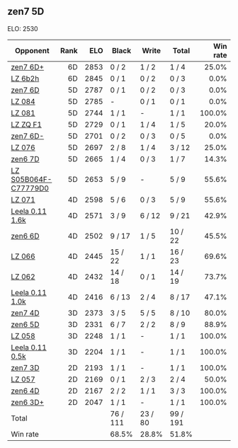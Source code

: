 ## zen7 5D ##

ELO: 2530

Opponent | Rank | ELO | Black | Write | Total | Win rate
---------|-----:|----:|-------|-------|-------|-------:
[zen7 6D+](zen7%206D+.md) | 6D | 2853 | 0 / 2 | 1 / 2 | 1 / 4 | 25.0%
[LZ 6b2h](LZ%206b2h.md) | 6D | 2845 | 0 / 1 | 0 / 2 | 0 / 3 | 0.0%
[zen7 6D](zen7%206D.md) | 5D | 2787 | 0 / 1 | 0 / 2 | 0 / 3 | 0.0%
[LZ 084](LZ%20084.md) | 5D | 2785 | - | 0 / 1 | 0 / 1 | 0.0%
[LZ 081](LZ%20081.md) | 5D | 2744 | 1 / 1 | - | 1 / 1 | 100.0%
[LZ ZQ F1](LZ%20ZQ%20F1.md) | 5D | 2729 | 0 / 1 | 1 / 4 | 1 / 5 | 20.0%
[zen7 6D-](zen7%206D-.md) | 5D | 2701 | 0 / 2 | 0 / 3 | 0 / 5 | 0.0%
[LZ 076](LZ%20076.md) | 5D | 2697 | 2 / 8 | 1 / 4 | 3 / 12 | 25.0%
[zen6 7D](zen6%207D.md) | 5D | 2665 | 1 / 4 | 0 / 3 | 1 / 7 | 14.3%
[LZ S05B064F-C77779D0](LZ%20S05B064F-C77779D0.md) | 5D | 2653 | 5 / 9 | - | 5 / 9 | 55.6%
[LZ 071](LZ%20071.md) | 4D | 2598 | 5 / 6 | 0 / 3 | 5 / 9 | 55.6%
[Leela 0.11 1.6k](Leela%200.11%201.6k.md) | 4D | 2571 | 3 / 9 | 6 / 12 | 9 / 21 | 42.9%
[zen6 6D](zen6%206D.md) | 4D | 2502 | 9 / 17 | 1 / 5 | 10 / 22 | 45.5%
[LZ 066](LZ%20066.md) | 4D | 2445 | 15 / 22 | 1 / 1 | 16 / 23 | 69.6%
[LZ 062](LZ%20062.md) | 4D | 2432 | 14 / 18 | 0 / 1 | 14 / 19 | 73.7%
[Leela 0.11 1.0k](Leela%200.11%201.0k.md) | 4D | 2416 | 6 / 13 | 2 / 4 | 8 / 17 | 47.1%
[zen7 4D](zen7%204D.md) | 3D | 2373 | 3 / 5 | 5 / 5 | 8 / 10 | 80.0%
[zen6 5D](zen6%205D.md) | 3D | 2331 | 6 / 7 | 2 / 2 | 8 / 9 | 88.9%
[LZ 058](LZ%20058.md) | 3D | 2248 | 1 / 1 | - | 1 / 1 | 100.0%
[Leela 0.11 0.5k](Leela%200.11%200.5k.md) | 3D | 2204 | 1 / 1 | - | 1 / 1 | 100.0%
[zen7 3D](zen7%203D.md) | 2D | 2193 | 1 / 1 | - | 1 / 1 | 100.0%
[LZ 057](LZ%20057.md) | 2D | 2169 | 0 / 1 | 2 / 3 | 2 / 4 | 50.0%
[zen6 4D](zen6%204D.md) | 2D | 2167 | 2 / 2 | 1 / 1 | 3 / 3 | 100.0%
[zen6 3D+](zen6%203D+.md) | 2D | 2047 | 1 / 1 | - | 1 / 1 | 100.0%
Total | | | 76 / 111 | 23 / 80 | 99 / 191 | 
Win rate| | | 68.5% | 28.8% | 51.8% | 

